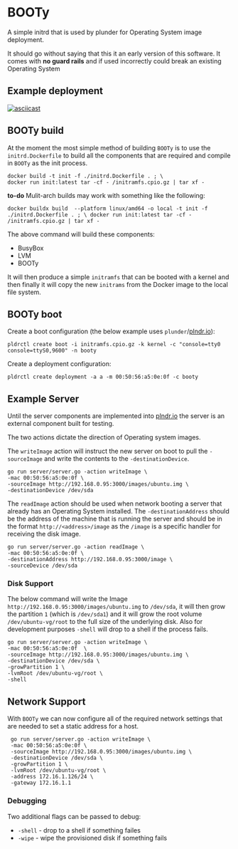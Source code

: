 # BOOTy
A simple initrd that is used by plunder for Operating System image deployment. 

It should go without saying that this it an early version of this software. It comes with **no guard rails** and if used incorrectly could break an existing Operating System

## Example deployment

[![asciicast](https://asciinema.org/a/326011.svg)](https://asciinema.org/a/326011)

## BOOTy build

At the moment the most simple method of building `BOOTy` is to use the `initrd.Dockerfile` to build all the components that are required and compile in `BOOTy` as the init process.

```
docker build -t init -f ./initrd.Dockerfile . ; \
docker run init:latest tar -cf - /initramfs.cpio.gz | tar xf -   
```

**to-do** Mulit-arch builds may work with something like the following:

` docker buildx build  --platform linux/amd64 -o local -t init -f ./initrd.Dockerfile . ; \
docker run init:latest tar -cf - /initramfs.cpio.gz | tar xf -   `

The above command will build these components:

- BusyBox
- LVM
- BOOTy

It will then produce a simple `initramfs` that can be booted with a kernel and then finally it will copy the new `initrams` from the Docker image to the local file system.

## BOOTy boot

Create a boot configuration (the below example uses `plunder`/[plndr.io](plndr.io)):

`pldrctl create boot -i initramfs.cpio.gz -k kernel -c "console=tty0 console=ttyS0,9600" -n booty`

Create a deployment configuration:

`pldrctl create deployment -a a -m 00:50:56:a5:0e:0f -c booty`


## Example Server

Until the server components are implemented into [plndr.io](plndr.io) the server is an external component built for testing.

The two actions dictate the direction of Operating system images. 

The `writeImage` action will instruct the new server on boot to pull the `-sourceImage` and write the contents to the `-destinationDevice`. 


```
go run server/server.go -action writeImage \
-mac 00:50:56:a5:0e:0f \
-sourceImage http://192.168.0.95:3000/images/ubuntu.img \
-destinationDevice /dev/sda    
```

The `readImage` action should be used when network booting a server that already has an Operating System installed. The `-destinationAddress` should be the address of the machine that is running the server and should be in the format `http://<address>/image` as the `/image` is a specific handler for receiving the disk image.

```
go run server/server.go -action readImage \
-mac 00:50:56:a5:0e:0f \
-destinationAddress http://192.168.0.95:3000/image \
-sourceDevice /dev/sda    
```

### Disk Support

The below command will write the Image `http://192.168.0.95:3000/images/ubuntu.img` to `/dev/sda`, it will then grow the partition `1` (which is `/dev/sda1`) and it will grow the root volume `/dev/ubuntu-vg/root` to the full size of the underlying disk. Also for development purposes `-shell` will drop to a shell if the process fails.

```
go run server/server.go -action writeImage \
-mac 00:50:56:a5:0e:0f  \
-sourceImage http://192.168.0.95:3000/images/ubuntu.img \
-destinationDevice /dev/sda \
-growPartition 1 \
-lvmRoot /dev/ubuntu-vg/root \
-shell 
```

## Network Support

With `BOOTy` we can now configure all of the required network settings that are needed to set a static address for a host.

```
 go run server/server.go -action writeImage \
 -mac 00:50:56:a5:0e:0f \
 -sourceImage http://192.168.0.95:3000/images/ubuntu.img \
 -destinationDevice /dev/sda \
 -growPartition 1 \
 -lvmRoot /dev/ubuntu-vg/root \
 -address 172.16.1.126/24 \
 -gateway 172.16.1.1
```

### Debugging

Two additional flags can be passed to debug:

- `-shell` - drop to a shell if something failes
- `-wipe` - wipe the provisioned disk if something fails
